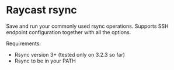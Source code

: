 # Raycast rsync

Save and run your commonly used rsync operations. Supports SSH endpoint configuration together with all the options.

Requirements:
- Rsync version 3+ (tested only on 3.2.3 so far)
- Rsync to be in your PATH
